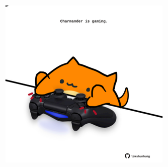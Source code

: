 <!-- built at 27/12/2023, 24:01:19 UTC -->
<p align="center">
  <img width="500" height="500" src="./ReadmeImage.svg">
</p>
